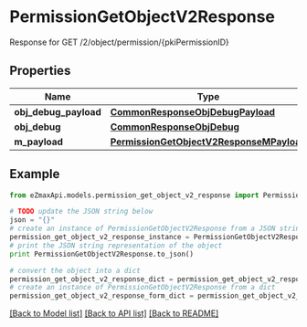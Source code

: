 # PermissionGetObjectV2Response

Response for GET /2/object/permission/{pkiPermissionID}

## Properties
Name | Type | Description | Notes
------------ | ------------- | ------------- | -------------
**obj_debug_payload** | [**CommonResponseObjDebugPayload**](CommonResponseObjDebugPayload.md) |  | 
**obj_debug** | [**CommonResponseObjDebug**](CommonResponseObjDebug.md) |  | [optional] 
**m_payload** | [**PermissionGetObjectV2ResponseMPayload**](PermissionGetObjectV2ResponseMPayload.md) |  | 

## Example

```python
from eZmaxApi.models.permission_get_object_v2_response import PermissionGetObjectV2Response

# TODO update the JSON string below
json = "{}"
# create an instance of PermissionGetObjectV2Response from a JSON string
permission_get_object_v2_response_instance = PermissionGetObjectV2Response.from_json(json)
# print the JSON string representation of the object
print PermissionGetObjectV2Response.to_json()

# convert the object into a dict
permission_get_object_v2_response_dict = permission_get_object_v2_response_instance.to_dict()
# create an instance of PermissionGetObjectV2Response from a dict
permission_get_object_v2_response_form_dict = permission_get_object_v2_response.from_dict(permission_get_object_v2_response_dict)
```
[[Back to Model list]](../README.md#documentation-for-models) [[Back to API list]](../README.md#documentation-for-api-endpoints) [[Back to README]](../README.md)


